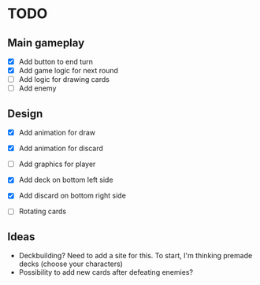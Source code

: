 # TODO

## Main gameplay
- [x] Add button to end turn
- [x] Add game logic for next round
- [ ] Add logic for drawing cards
- [ ] Add enemy

## Design
- [x] Add animation for draw
- [x] Add animation for discard
- [ ] Add graphics for player
- [x] Add deck on bottom left side
- [x] Add discard on bottom right side
- [ ] Rotating cards


## Ideas
- Deckbuilding? Need to add a site for this. To start, I'm thinking premade decks (choose your characters)
- Possibility to add new cards after defeating enemies? 